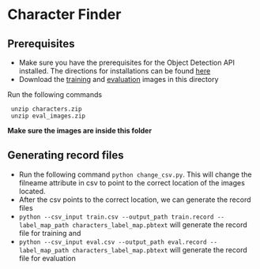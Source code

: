 # Character Finder

## Prerequisites 
* Make sure you have the prerequisites for the Object Detection API installed. The directions for installations can be found [here](https://github.com/tensorflow/models/blob/master/research/object_detection/g3doc/installation.md)
* Download the [training](https://www.dropbox.com/s/linj0vexpsfgju3/characters.zip?dl=1) and [evaluation](https://www.dropbox.com/s/057f3o1zsyd8k26/eval_images.zip?dl=1) images in this directory

Run the  following commands 
```
 unzip characters.zip
 unzip eval_images.zip
```
**Make sure the images are inside this folder** 

## Generating record files
* Run the following command 
` python change_csv.py `.
This will change the filneame attribute in csv to point to the correct location of the images located.
* After the csv points to the correct location, we can generate the record files
 * ` python --csv_input train.csv --output_path train.record --label_map_path characters_label_map.pbtext ` will generate the record file for training and
 * ` python --csv_input eval.csv --output_path eval.record --label_map_path characters_label_map.pbtext ` will generate the record file for evaluation
